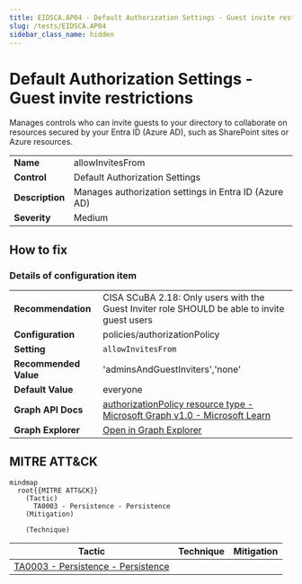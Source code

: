 ```yaml
---
title: EIDSCA.AP04 - Default Authorization Settings - Guest invite restrictions
slug: /tests/EIDSCA.AP04
sidebar_class_name: hidden
---
```


# Default Authorization Settings - Guest invite restrictions

Manages controls who can invite guests to your directory to collaborate on resources secured by your Entra ID (Azure AD), such as SharePoint sites or Azure resources.

| | |
|-|-|
| **Name** | allowInvitesFrom |
| **Control** | Default Authorization Settings |
| **Description** | Manages authorization settings in Entra ID (Azure AD) |
| **Severity** | Medium |

## How to fix



### Details of configuration item
| | |
|-|-|
| **Recommendation** | CISA SCuBA 2.18: Only users with the Guest Inviter role SHOULD be able to invite guest users |
| **Configuration** | policies/authorizationPolicy |
| **Setting** | `allowInvitesFrom` |
| **Recommended Value** | 'adminsAndGuestInviters','none' |
| **Default Value** | everyone |
| **Graph API Docs** | [authorizationPolicy resource type - Microsoft Graph v1.0 - Microsoft Learn](https://learn.microsoft.com/en-us/graph/api/resources/authorizationpolicy) |
| **Graph Explorer** | [Open in Graph Explorer](https://developer.microsoft.com/en-us/graph/graph-explorer?request=policies/authorizationPolicy&method=GET&version=beta&GraphUrl=https://graph.microsoft.com) |


## MITRE ATT&CK

```mermaid
mindmap
  root{{MITRE ATT&CK}}
    (Tactic)
      TA0003 - Persistence - Persistence
    (Mitigation)

    (Technique)

```
|Tactic|Technique|Mitigation|
|---|---|---|
|[TA0003 - Persistence - Persistence](https://attack.mitre.org/tactics/TA0003)|||

